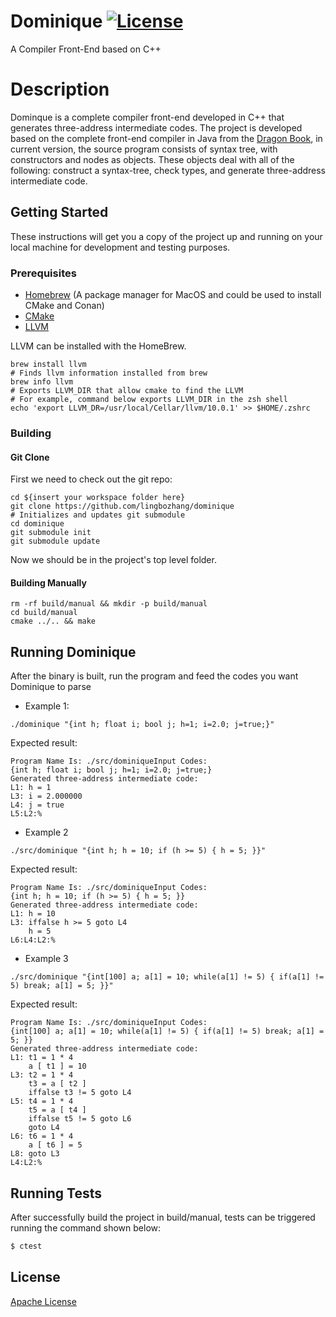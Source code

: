 # Dominique [![License](https://img.shields.io/badge/License-Apache%202.0-blue.svg)](https://opensource.org/licenses/Apache-2.0)

A Compiler Front-End based on C++

# Description
Dominque is a complete compiler front-end developed in C++ that generates three-address intermediate codes.
The project is developed based on the complete front-end compiler in Java from the [Dragon Book](https://en.wikipedia.org/wiki/Compilers:_Principles,_Techniques,_and_Tools), 
in current version, the source program consists of syntax tree, with constructors and nodes as objects. These 
objects deal with all of the following: construct a syntax-tree, check types, and generate three-address intermediate code.

## Getting Started

These instructions will get you a copy of the project up and running on your local machine for development and testing purposes.

### Prerequisites
* [Homebrew](https://brew.sh) (A package manager for MacOS and could be used to install CMake and Conan)
* [CMake](https://cmake.org)
* [LLVM](https://llvm.org)

LLVM can be installed with the HomeBrew.
```console
brew install llvm
# Finds llvm information installed from brew
brew info llvm
# Exports LLVM_DIR that allow cmake to find the LLVM
# For example, command below exports LLVM_DIR in the zsh shell
echo 'export LLVM_DR=/usr/local/Cellar/llvm/10.0.1' >> $HOME/.zshrc 
```

### Building

#### Git Clone

First we need to check out the git repo:

```console
cd ${insert your workspace folder here}
git clone https://github.com/lingbozhang/dominique
# Initializes and updates git submodule
cd dominique
git submodule init
git submodule update
```

Now we should be in the project's top level folder. 

#### Building Manually

```console
rm -rf build/manual && mkdir -p build/manual
cd build/manual
cmake ../.. && make
```
## Running Dominique
After the binary is built, run the program and feed the codes you want Dominique
to parse
* Example 1:
```console
./dominique "{int h; float i; bool j; h=1; i=2.0; j=true;}"
```
Expected result:
```console
Program Name Is: ./src/dominiqueInput Codes:
{int h; float i; bool j; h=1; i=2.0; j=true;}
Generated three-address intermediate code:
L1:	h = 1
L3:	i = 2.000000
L4:	j = true
L5:L2:%
```
* Example 2
```console
./src/dominique "{int h; h = 10; if (h >= 5) { h = 5; }}"
```
Expected result:
```console
Program Name Is: ./src/dominiqueInput Codes:
{int h; h = 10; if (h >= 5) { h = 5; }}
Generated three-address intermediate code:
L1:	h = 10
L3:	iffalse h >= 5 goto L4
	h = 5
L6:L4:L2:%
```
* Example 3
```console
./src/dominique "{int[100] a; a[1] = 10; while(a[1] != 5) { if(a[1] != 5) break; a[1] = 5; }}"
```
Expected result:
```console
Program Name Is: ./src/dominiqueInput Codes:
{int[100] a; a[1] = 10; while(a[1] != 5) { if(a[1] != 5) break; a[1] = 5; }}
Generated three-address intermediate code:
L1:	t1 = 1 * 4
	a [ t1 ] = 10
L3:	t2 = 1 * 4
	t3 = a [ t2 ]
	iffalse t3 != 5 goto L4
L5:	t4 = 1 * 4
	t5 = a [ t4 ]
	iffalse t5 != 5 goto L6
	goto L4
L6:	t6 = 1 * 4
	a [ t6 ] = 5
L8:	goto L3
L4:L2:%
```

## Running Tests
After successfully build the project in build/manual, tests can be triggered
running the command shown below:
```bash
$ ctest
```

## License
[Apache License](LICENSE)

